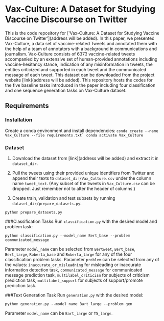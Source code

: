 # Vax-Culture: A Dataset for Studying Vaccine Discourse on Twitter
This is the code repository for ['Vax-Culture: A Dataset for Studying Vaccine Discourse on Twitter'](address will be added). In this paper, we presented Vax-Culture, a data set of vaccine-related Tweets and annotated them with the help of a team of 
annotators with a background in communications and journalism. Vax-Culture consists of 6373 vaccine-related tweets accompanied by an extensive 
set of human-provided annotations including vaccine-hesitancy stance, indication of any misinformation in tweets, 
the entities criticized and supported in each tweet and the communicated message of each tweet. This dataset can be downloaded from the project website [link](address will be added). This repository hosts the codes for the five baseline tasks introduced in the paper including four classification and one sequence generation tasks on Vax-Culture dataset.

## Requirements
### Installation
Create a conda environment and install dependencies:
```conda create --name Vax_Culture --file requirements.txt`
conda activate Vax_Culture```

### Dataset
1. Download the dataset from [link](address will be added) and extract it in `dataset_dir`. 

2. Pull the tweets using their provided unique identifiers from Twitter and append their texts to `dataset_dir/Vax_Culture.csv` under the column name `tweet_text`. (Any subset of the tweets in `Vax_Culture.csv` can be dropped. Just remember not to alter the header of columns.)

3. Create train, validation and test subsets by running `dataset_dir/prepare_datasets.py`:

`python prepare_datasets.py`

###Classification Tasks
Run `classification.py` with the desired model and problem task:

`python classification.py --model_name Bert_base --problem communicated_message`

Parameter `model_name` can be selected from `Bertweet`, `Bert_base`, `Bert_large`, `Roberta_base` and `Roberta_large` for any of the four classification problem tasks.
Parameter `problem` can be selected from any of the values: `inaccurate_or_misleadning` for misleading or inaccurate information detection task, `communicated_message` for communicated message prediction task, `multilabel_criticism` for subjects of criticism prediction task, `multilabel_support` for subjects of support/promote prediction task.

###Text Generation Task
Run `generation.py` with the desired model:

`python generation.py --model_name Bart_large --problem gen`

Parameter `model_name` can be `Bart_large` or `T5_large`.







